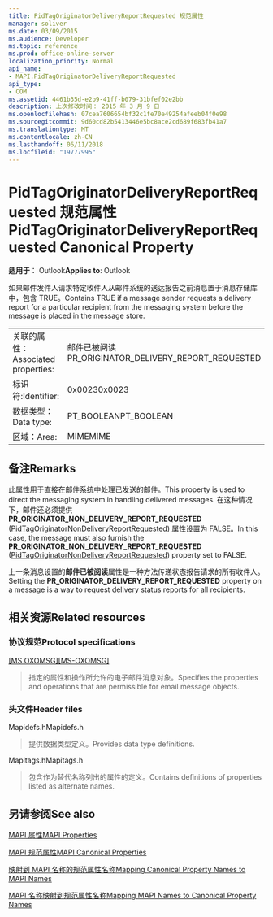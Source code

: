 ```yaml
---
title: PidTagOriginatorDeliveryReportRequested 规范属性
manager: soliver
ms.date: 03/09/2015
ms.audience: Developer
ms.topic: reference
ms.prod: office-online-server
localization_priority: Normal
api_name:
- MAPI.PidTagOriginatorDeliveryReportRequested
api_type:
- COM
ms.assetid: 4461b35d-e2b9-41ff-b079-31bfef02e2bb
description: 上次修改时间： 2015 年 3 月 9 日
ms.openlocfilehash: 07cea7606654bf32c1fe70e49254afeeb04f0e98
ms.sourcegitcommit: 9d60cd82b5413446e5bc8ace2cd689f683fb41a7
ms.translationtype: MT
ms.contentlocale: zh-CN
ms.lasthandoff: 06/11/2018
ms.locfileid: "19777995"
---
```

# <a name="pidtagoriginatordeliveryreportrequested-canonical-property"></a><span data-ttu-id="55add-103">PidTagOriginatorDeliveryReportRequested 规范属性</span><span class="sxs-lookup"><span data-stu-id="55add-103">PidTagOriginatorDeliveryReportRequested Canonical Property</span></span>

  
  
<span data-ttu-id="55add-104">**适用于**： Outlook</span><span class="sxs-lookup"><span data-stu-id="55add-104">**Applies to**: Outlook</span></span> 
  
<span data-ttu-id="55add-105">如果邮件发件人请求特定收件人从邮件系统的送达报告之前消息置于消息存储库中，包含 TRUE。</span><span class="sxs-lookup"><span data-stu-id="55add-105">Contains TRUE if a message sender requests a delivery report for a particular recipient from the messaging system before the message is placed in the message store.</span></span>
  
|||
|:-----|:-----|
|<span data-ttu-id="55add-106">关联的属性：</span><span class="sxs-lookup"><span data-stu-id="55add-106">Associated properties:</span></span>  <br/> |<span data-ttu-id="55add-107">邮件已被阅读</span><span class="sxs-lookup"><span data-stu-id="55add-107">PR_ORIGINATOR_DELIVERY_REPORT_REQUESTED</span></span>  <br/> |
|<span data-ttu-id="55add-108">标识符:</span><span class="sxs-lookup"><span data-stu-id="55add-108">Identifier:</span></span>  <br/> |<span data-ttu-id="55add-109">0x0023</span><span class="sxs-lookup"><span data-stu-id="55add-109">0x0023</span></span>  <br/> |
|<span data-ttu-id="55add-110">数据类型：</span><span class="sxs-lookup"><span data-stu-id="55add-110">Data type:</span></span>  <br/> |<span data-ttu-id="55add-111">PT_BOOLEAN</span><span class="sxs-lookup"><span data-stu-id="55add-111">PT_BOOLEAN</span></span>  <br/> |
|<span data-ttu-id="55add-112">区域：</span><span class="sxs-lookup"><span data-stu-id="55add-112">Area:</span></span>  <br/> |<span data-ttu-id="55add-113">MIME</span><span class="sxs-lookup"><span data-stu-id="55add-113">MIME</span></span>  <br/> |
   
## <a name="remarks"></a><span data-ttu-id="55add-114">备注</span><span class="sxs-lookup"><span data-stu-id="55add-114">Remarks</span></span>

<span data-ttu-id="55add-115">此属性用于直接在邮件系统中处理已发送的邮件。</span><span class="sxs-lookup"><span data-stu-id="55add-115">This property is used to direct the messaging system in handling delivered messages.</span></span> <span data-ttu-id="55add-116">在这种情况下，邮件还必须提供**PR_ORIGINATOR_NON_DELIVERY_REPORT_REQUESTED** ([PidTagOriginatorNonDeliveryReportRequested](pidtagoriginatornondeliveryreportrequested-canonical-property.md)) 属性设置为 FALSE。</span><span class="sxs-lookup"><span data-stu-id="55add-116">In this case, the message must also furnish the **PR_ORIGINATOR_NON_DELIVERY_REPORT_REQUESTED** ([PidTagOriginatorNonDeliveryReportRequested](pidtagoriginatornondeliveryreportrequested-canonical-property.md)) property set to FALSE.</span></span>
  
<span data-ttu-id="55add-117">上一条消息设置的**邮件已被阅读**属性是一种方法传递状态报告请求的所有收件人。</span><span class="sxs-lookup"><span data-stu-id="55add-117">Setting the **PR_ORIGINATOR_DELIVERY_REPORT_REQUESTED** property on a message is a way to request delivery status reports for all recipients.</span></span> 
  
## <a name="related-resources"></a><span data-ttu-id="55add-118">相关资源</span><span class="sxs-lookup"><span data-stu-id="55add-118">Related resources</span></span>

### <a name="protocol-specifications"></a><span data-ttu-id="55add-119">协议规范</span><span class="sxs-lookup"><span data-stu-id="55add-119">Protocol specifications</span></span>

<span data-ttu-id="55add-120">[[MS OXOMSG]](http://msdn.microsoft.com/library/daa9120f-f325-4afb-a738-28f91049ab3c%28Office.15%29.aspx)</span><span class="sxs-lookup"><span data-stu-id="55add-120">[[MS-OXOMSG]](http://msdn.microsoft.com/library/daa9120f-f325-4afb-a738-28f91049ab3c%28Office.15%29.aspx)</span></span>
  
> <span data-ttu-id="55add-121">指定的属性和操作所允许的电子邮件消息对象。</span><span class="sxs-lookup"><span data-stu-id="55add-121">Specifies the properties and operations that are permissible for email message objects.</span></span>
    
### <a name="header-files"></a><span data-ttu-id="55add-122">头文件</span><span class="sxs-lookup"><span data-stu-id="55add-122">Header files</span></span>

<span data-ttu-id="55add-123">Mapidefs.h</span><span class="sxs-lookup"><span data-stu-id="55add-123">Mapidefs.h</span></span>
  
> <span data-ttu-id="55add-124">提供数据类型定义。</span><span class="sxs-lookup"><span data-stu-id="55add-124">Provides data type definitions.</span></span>
    
<span data-ttu-id="55add-125">Mapitags.h</span><span class="sxs-lookup"><span data-stu-id="55add-125">Mapitags.h</span></span>
  
> <span data-ttu-id="55add-126">包含作为替代名称列出的属性的定义。</span><span class="sxs-lookup"><span data-stu-id="55add-126">Contains definitions of properties listed as alternate names.</span></span>
    
## <a name="see-also"></a><span data-ttu-id="55add-127">另请参阅</span><span class="sxs-lookup"><span data-stu-id="55add-127">See also</span></span>



[<span data-ttu-id="55add-128">MAPI 属性</span><span class="sxs-lookup"><span data-stu-id="55add-128">MAPI Properties</span></span>](mapi-properties.md)
  
[<span data-ttu-id="55add-129">MAPI 规范属性</span><span class="sxs-lookup"><span data-stu-id="55add-129">MAPI Canonical Properties</span></span>](mapi-canonical-properties.md)
  
[<span data-ttu-id="55add-130">映射到 MAPI 名称的规范属性名称</span><span class="sxs-lookup"><span data-stu-id="55add-130">Mapping Canonical Property Names to MAPI Names</span></span>](mapping-canonical-property-names-to-mapi-names.md)
  
[<span data-ttu-id="55add-131">MAPI 名称映射到规范属性名称</span><span class="sxs-lookup"><span data-stu-id="55add-131">Mapping MAPI Names to Canonical Property Names</span></span>](mapping-mapi-names-to-canonical-property-names.md)

